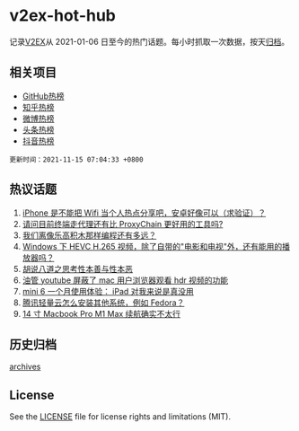 # v2ex-hot-hub

 记录[V2EX](https://www.v2ex.com/)从 2021-01-06 日至今的热门话题。每小时抓取一次数据，按天[归档](archives)。
 
 ## 相关项目

- [GitHub热榜](https://github.com/snaildev/github-hot-hub)
- [知乎热榜](https://github.com/snaildev/zhihu-hot-hub)
- [微博热榜](https://github.com/snaildev/weibo-hot-hub)
- [头条热榜](https://github.com/snaildev/toutiao-hot-hub)
- [抖音热榜](https://github.com/snaildev/douyin-hot-hub)


 `更新时间：2021-11-15 07:04:33 +0800`

## 热议话题

1. [iPhone 是不能把 Wifi 当个人热点分享吧，安卓好像可以（求验证）？](https://www.v2ex.com/t/815295)
1. [请问目前终端走代理还有比 ProxyChain 更好用的工具吗?](https://www.v2ex.com/t/815289)
1. [我们离像乐高积木那样编程还有多远？](https://www.v2ex.com/t/815228)
1. [Windows 下 HEVC H.265 视频，除了自带的"电影和电视"外，还有能用的播放器吗？](https://www.v2ex.com/t/815363)
1. [胡说八道之思考性本善与性本恶](https://www.v2ex.com/t/815248)
1. [油管 youtube 屏蔽了 mac 用户浏览器观看 hdr 视频的功能](https://www.v2ex.com/t/815311)
1. [mini 6 一个月使用体验： iPad 对我来说是真没用](https://www.v2ex.com/t/815317)
1. [腾讯轻量云怎么安装其他系统，例如 Fedora？](https://www.v2ex.com/t/815277)
1. [14 寸 Macbook Pro M1 Max 续航确实不太行](https://www.v2ex.com/t/815283)

## 历史归档

[archives](archives)

## License

See the [LICENSE](LICENSE) file for license rights and limitations (MIT).
